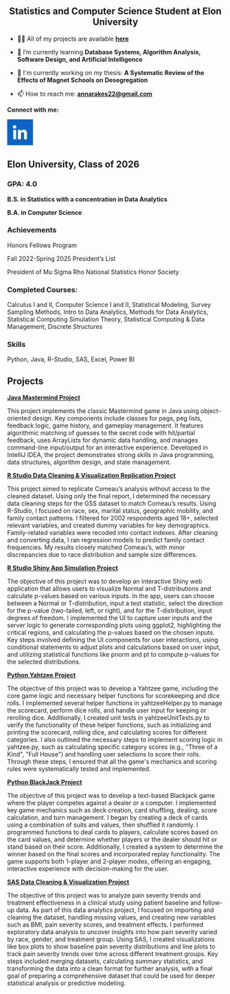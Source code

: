 <h2 align="center">Statistics and Computer Science Student at Elon University</h2>

- 👨‍💻 All of my projects are available **[here](https://github.com/annarakes?tab=repositories)**

- 🌱 I’m currently learning **Database Systems, Algorithm Analysis, Software Design, and Artificial Intelligence**

- 📝 I'm currently working on my thesis: **A Systematic Review of the Effects of Magnet Schools on Desegregation**

- 📫 How to reach me: **annarakes22@gmail.com**


**Connect with me:**

[<img src="images/linkedin.png" width="60" height="60">](https://www.linkedin.com/in/anna-rakes-a6780129a)



## Elon University, Class of 2026

### GPA: 4.0

**B.S. in Statistics with a concentration in Data Analytics**

**B.A. in Computer Science**

### Achievements

Honors Fellows Program

Fall 2022-Spring 2025 President’s List 

President of Mu Sigma Rho National Statistics Honor Society

### Completed Courses:

Calculus I and II, Computer Science I and II, Statistical Modeling, Survey Sampling Methods, Intro to Data Analytics, Methods for Data Analytics, Statistical Computing Simulation Theory, Statistical Computing & Data Management, Discrete Structures	

### Skills

Python, Java, R-Studio, SAS, Excel, Power BI

## Projects

**[Java Mastermind Project](https://github.com/annarakes/Java-Mastermind.git)**

This project implements the classic Mastermind game in Java using object-oriented design. Key components include classes for pegs, peg lists, feedback logic, game history, and gameplay management. It features algorithmic matching of guesses to the secret code with hit/partial feedback, uses ArrayLists for dynamic data handling, and manages command-line input/output for an interactive experience. Developed in IntelliJ IDEA, the project demonstrates strong skills in Java programming, data structures, algorithm design, and state management.

**[R Studio Data Cleaning & Visualization Replication Project](https://github.com/annarakes/RStudio-DataReplication.git)**

This project aimed to replicate Comeau’s analysis without access to the cleaned dataset. Using only the final report, I determined the necessary data cleaning steps for the GSS dataset to match Comeau’s results. Using R-Studio, I focused on race, sex, marital status, geographic mobility, and family contact patterns. I filtered for 2002 respondents aged 18+, selected relevant variables, and created dummy variables for key demographics. Family-related variables were recoded into contact indexes. After cleaning and converting data, I ran regression models to predict family contact frequencies. My results closely matched Comeau’s, with minor discrepancies due to race distribution and sample size differences.

**[R Studio Shiny App Simulation Project](https://github.com/annarakes/RStudio-ShinyAppSimulation.git)**

The objective of this project was to develop an interactive Shiny web application that allows users to visualize Normal and T-distributions and calculate p-values based on various inputs. In the app, users can choose between a Normal or T-distribution, input a test statistic, select the direction for the p-value (two-tailed, left, or right), and for the T-distribution, input degrees of freedom. I implemented the UI to capture user inputs and the server logic to generate corresponding plots using ggplot2, highlighting the critical regions, and calculating the p-values based on the chosen inputs. Key steps involved defining the UI components for user interactions, using conditional statements to adjust plots and calculations based on user input, and utilizing statistical functions like pnorm and pt to compute p-values for the selected distributions.


**[Python Yahtzee Project](https://github.com/annarakes/Python-Yahtzee.git)**

The objective of this project was to develop a Yahtzee game, including the core game logic and necessary helper functions for scorekeeping and dice rolls. I implemented several helper functions in yahtzeeHelper.py to manage the scorecard, perform dice rolls, and handle user input for keeping or rerolling dice. Additionally, I created unit tests in yahtzeeUnitTests.py to verify the functionality of these helper functions, such as initializing and printing the scorecard, rolling dice, and calculating scores for different categories. I also outlined the necessary steps to implement scoring logic in yahtzee.py, such as calculating specific category scores (e.g., "Three of a Kind", "Full House") and handling user selections to score their rolls. Through these steps, I ensured that all the game's mechanics and scoring rules were systematically tested and implemented.

**[Python BlackJack Project](https://github.com/annarakes/Python-BlackJack.git)**

The objective of this project was to develop a text-based Blackjack game where the player competes against a dealer or a computer. I implemented key game mechanics such as deck creation, card shuffling, dealing, score calculation, and turn management. I began by creating a deck of cards using a combination of suits and values, then shuffled it randomly. I programmed functions to deal cards to players, calculate scores based on the card values, and determine whether players or the dealer should hit or stand based on their score. Additionally, I created a system to determine the winner based on the final scores and incorporated replay functionality. The game supports both 1-player and 2-player modes, offering an engaging, interactive experience with decision-making for the user.

**[SAS Data Cleaning & Visualization Project](https://github.com/annarakes/SAS-DataCleaning.git)**

The objective of this project was to analyze pain severity trends and treatment effectiveness in a clinical study using patient baseline and follow-up data. As part of this data analytics project, I focused on importing and cleaning the dataset, handling missing values, and creating new variables such as BMI, pain severity scores, and treatment effects. I performed exploratory data analysis to uncover insights into how pain severity varied by race, gender, and treatment group. Using SAS, I created visualizations like box plots to show baseline pain severity distributions and line plots to track pain severity trends over time across different treatment groups. Key steps included merging datasets, calculating summary statistics, and transforming the data into a clean format for further analysis, with a final goal of preparing a comprehensive dataset that could be used for deeper statistical analysis or predictive modeling.





